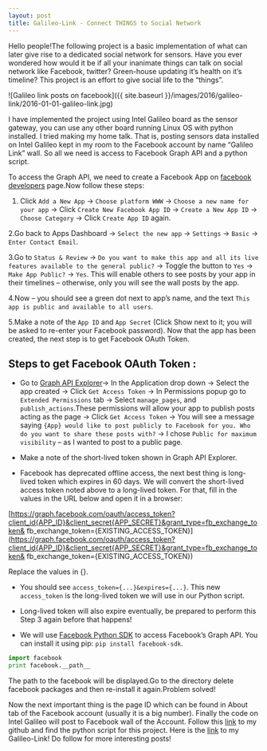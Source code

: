 ```yaml
---
layout: post
title: Galileo-Link - Connect THINGS to Social Network
---
```


Hello people!The following project is a basic implementation of what can later give rise to a dedicated social network for sensors. Have you ever wondered how would it be if all your inanimate things can talk on social network like Facebook, twitter? Green-house updating it’s health on it’s timeline? This project is an effort to give social life to the “things”.
<!--more-->

![Galileo link posts on facebook]({{ site.baseurl }}/images/2016/galileo-link/2016-01-01-galileo-link.jpg)

I have implemented the project using Intel Galileo board as the sensor gateway, you can use any other board running Linux OS with python installed. I tried making my home talk. That is, posting sensors data installed on Intel Galileo kept in my room to the Facebook account by name “Galileo Link” wall. So all we need is access to Facebook Graph API and a python script.

To access the Graph API, we need to create a Facebook App on [facebook developers](https://developers.facebook.com/apps) page.Now follow these steps:
1. Click `Add a New App` -> `Choose platform WWW` -> `Choose a new name for your app` -> Click `Create New Facebook App ID` -> `Create a New App ID` -> `Choose Category` -> Click `Create App ID` again.

2.Go back to Apps Dashboard -> `Select the new app` -> `Settings` -> `Basic` -> `Enter Contact Email`.

3.Go to `Status & Review` -> `Do you want to make this app and all its live features available to the general public?` -> Toggle the button to `Yes` -> `Make App Public?` -> `Yes`. This will enable others to see posts by your app in their timelines – otherwise, only you will see the wall posts by the app.

4.Now – you should see a green dot next to app’s name, and the text `This app is public and available to all users`.

5.Make a note of the `App ID` and `App Secret` (Click Show next to it; you will be asked to re-enter your Facebook password). Now that the app has been created, the next step is to get Facebook OAuth Token.

## Steps to get Facebook OAuth Token :

* Go to [Graph API Explorer](https://developers.facebook.com/tools/explorer/)-> In the Application drop down -> Select the app created -> Click `Get Access Token` -> In Permissions popup go to `Extended Permissions` tab -> Select `manage_pages`, and `publish_actions`.These permissions will allow your app to publish posts acting as the page -> Click `Get Access Token` -> You will see a message saying `{App} would like to post publicly to Facebook for you. Who do you want to share these posts with?` -> I chose `Public for maximum visibility` – as I wanted to post to a public page.

* Make a note of the short-lived token shown in Graph API Explorer.

* Facebook has deprecated offline access, the next best thing is long-lived token which expires in 60 days. We will convert the short-lived access token noted above to a long-lived token. For that, fill in the values in the URL below and open it in a browser:

[https://graph.facebook.com/oauth/access_token?client_id{APP_ID}&client_secret{APP_SECRET}&grant_type=fb_exchange_token& fb_exchange_token={EXISTING_ACCESS_TOKEN}](https://graph.facebook.com/oauth/access_token?client_id{APP_ID}&client_secret{APP_SECRET}&grant_type=fb_exchange_token& fb_exchange_token={EXISTING_ACCESS_TOKEN})

Replace the values in {}.

* You should see `access_token={...}&expires={...}`. This new `access_token` is the long-lived token we will use in our Python script.

* Long-lived token will also expire eventually, be prepared to perform this Step 3 again before that happens!

* We will use [Facebook Python SDK](https://github.com/pythonforfacebook/facebook-sdk) to access Facebook’s Graph API. You can install it using pip: `pip install facebook-sdk`.

```python
import facebook
print facebook.__path__

```
The path to the facebook will be displayed.Go to the directory delete facebook packages and then re-install it again.Problem solved!

Now the next important thing is the page ID which can be found in About tab of the Facebook account (usually it is a big number). Finally the code on Intel Galileo will post to Facebook wall of the Account.
Follow this [link](https://github.com/ioarun/galileo-link) to my github and find the python script for this project.
Here is the [link](https://www.facebook.com/profile.php?id=100009541012933) to my Galileo-Link!
Do follow for more interesting posts!




